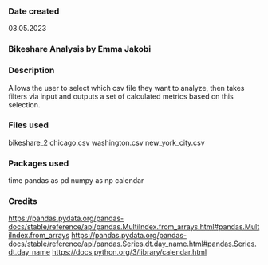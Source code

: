 
### Date created
03.05.2023

### Bikeshare Analysis by Emma Jakobi


### Description
Allows the user to select which csv file they want to analyze, then takes filters via input and outputs a set of calculated metrics based on this selection. 

### Files used
bikeshare_2
chicago.csv
washington.csv
new_york_city.csv

### Packages used
time
pandas as pd
numpy as np
calendar

### Credits
https://pandas.pydata.org/pandas-docs/stable/reference/api/pandas.MultiIndex.from_arrays.html#pandas.MultiIndex.from_arrays
https://pandas.pydata.org/pandas-docs/stable/reference/api/pandas.Series.dt.day_name.html#pandas.Series.dt.day_name
https://docs.python.org/3/library/calendar.html
